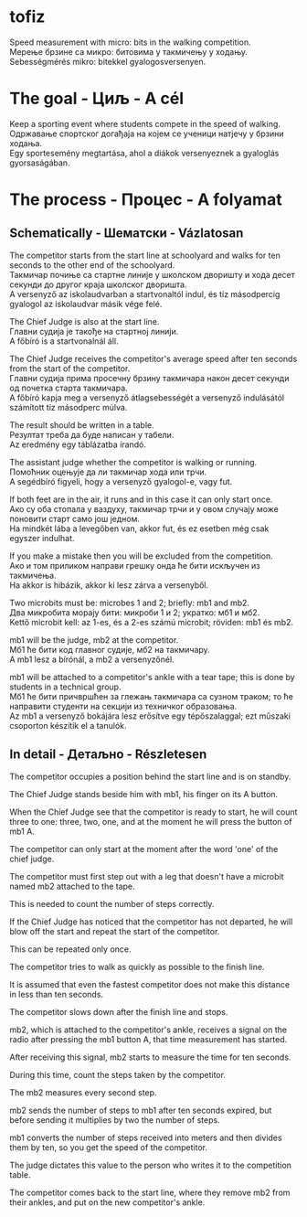 # tofiz
Speed measurement with micro: bits in the walking competition.<br>
Мерење брзине са микро: битовима у такмичењу у ходању.<br>
Sebességmérés mikro: bitekkel gyalogosversenyen.<br>

The goal - Циљ - A cél
======================
Keep a sporting event where students compete in the speed of walking.<br>
Одржавање спортског догађаја на којем се ученици натјечу у брзини ходања.<br>
Egy sportesemény megtartása, ahol a diákok versenyeznek a gyaloglás gyorsaságában.<br>

The process - Процес - A folyamat
=================================
Schematically - Шематски - Vázlatosan
-------------------------------------
The competitor starts from the start line at schoolyard and walks for ten seconds to the other end of the schoolyard.<br>
Такмичар почиње са стартне линије у школском дворишту и хода десет секунди до другог краја школског дворишта.<br>
A versenyző az iskolaudvarban a startvonaltól indul, és tíz másodpercig gyalogol az iskolaudvar másik vége felé.<br>

The Chief Judge is also at the start line.<br>
Главни судија је такође на стартној линији.<br>
A főbíró is a startvonalnál áll.<br>

The Chief Judge receives the competitor's average speed after ten seconds from the start of the competitor.<br>
Главни судија прима просечну брзину такмичара након десет секунди од почетка старта такмичара.<br>
A főbíró kapja meg a versenyző átlagsebességét a versenyző indulásától számított tíz másodperc múlva.<br>

The result should be written in a table.<br>
Резултат треба да буде написан у табели.<br>
Az eredmény egy táblázatba írandó.<br>

The assistant judge whether the competitor is walking or running.<br>
Помоћник оцењује да ли такмичар хода или трчи.<br>
A segédbíró figyeli, hogy a versenyző gyalogol-e, vagy fut.<br>

If both feet are in the air, it runs and in this case it can only start once.<br>
Ако су оба стопала у ваздуху, такмичар трчи и у овом случају може поновити старт само још једном.<br>
Ha mindkét lába a levegőben van, akkor fut, és ez esetben még csak egyszer indulhat.<br>

If you make a mistake then you will be excluded from the competition.<br>
Ако и том приликом направи грешку онда ће бити искључен из такмичења.<br>
Ha akkor is hibázik, akkor ki lesz zárva a versenyből.<br>

Two microbits must be: microbes 1 and 2; briefly: mb1 and mb2.<br>
Два микробита морају бити: микроби 1 и 2; укратко: мб1 и мб2.<br>
Kettő microbit kell: az 1-es, és a 2-es számú microbit; röviden: mb1 és mb2.<br>

mb1 will be the judge, mb2 at the competitor.<br>
Мб1 ће бити код главног судије, мб2 на такмичару.<br>
A mb1 lesz a bírónál, a mb2 a versenyzőnél.<br>

mb1 will be attached to a competitor's ankle with a tear tape; this is done by students in a technical group.<br>
Мб1 ће бити причвршћен за глежањ такмичара са сузном траком; то ће направити студенти на секцији из техничког образовања.<br>
Az mb1 a versenyző bokájára lesz erősítve egy tépőszalaggal; ezt műszaki csoporton készítik el a tanulók.<br>

In detail - Детаљно - Részletesen
---------------------------------
The competitor occupies a position behind the start line and is on standby.<br>


The Chief Judge stands beside him with mb1, his finger on its A button.<br>


When the Chief Judge see that the competitor is ready to start, he will count three to one: three, two, one, and at the moment he will press the button of mb1 A.<br>


The competitor can only start at the moment after the word 'one' of the chief judge.<br>


The competitor must first step out with a leg that doesn't have a microbit named mb2 attached to the tape.<br>


This is needed to count the number of steps correctly.<br>


If the Chief Judge has noticed that the competitor has not departed, he will blow off the start and repeat the start of the competitor.<br>


This can be repeated only once.<br>


The competitor tries to walk as quickly as possible to the finish line.<br>


It is assumed that even the fastest competitor does not make this distance in less than ten seconds.<br>


The competitor slows down after the finish line and stops.<br>


mb2, which is attached to the competitor's ankle, receives a signal on the radio after pressing the mb1 button A,
that time measurement has started.<br>


After receiving this signal, mb2 starts to measure the time for ten seconds.<br>


During this time, count the steps taken by the competitor.<br>


The mb2 measures every second step.<br>


mb2 sends the number of steps to mb1 after ten seconds expired, but before sending it multiplies by two the number of steps.<br>


mb1 converts the number of steps received into meters and then divides them by ten, so you get the speed of the competitor.<br>


The judge dictates this value to the person who writes it to the competition table.<br>


The competitor comes back to the start line, where they remove mb2 from their ankles, and put on the new competitor's ankle.<br>

